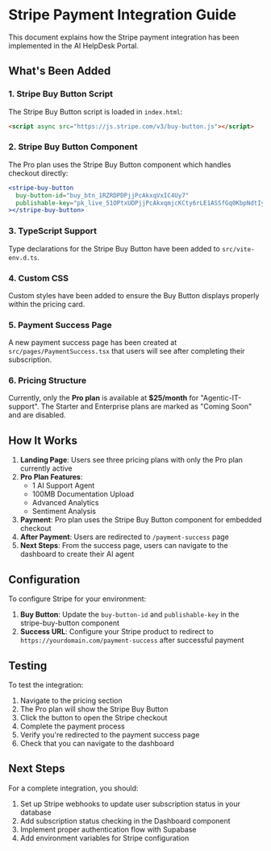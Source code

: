 # Stripe Payment Integration Guide

This document explains how the Stripe payment integration has been implemented in the AI HelpDesk Portal.

## What's Been Added

### 1. Stripe Buy Button Script
The Stripe Buy Button script is loaded in `index.html`:
```html
<script async src="https://js.stripe.com/v3/buy-button.js"></script>
```

### 2. Stripe Buy Button Component
The Pro plan uses the Stripe Buy Button component which handles checkout directly:
```jsx
<stripe-buy-button
  buy-button-id="buy_btn_1RZRDPDPjjPcAkxqVxIC4Uy7"
  publishable-key="pk_live_51OPtxUDPjjPcAkxqmjcKCty6rLE1ASSfGq0KbpNdtIy6UXhx8G6XmdFuxqtla5qS2EnBLZju8PqUHj8xP1IecOVd00OA4vyJhK"
></stripe-buy-button>
```

### 3. TypeScript Support
Type declarations for the Stripe Buy Button have been added to `src/vite-env.d.ts`.

### 4. Custom CSS
Custom styles have been added to ensure the Buy Button displays properly within the pricing card.

### 5. Payment Success Page
A new payment success page has been created at `src/pages/PaymentSuccess.tsx` that users will see after completing their subscription.

### 6. Pricing Structure
Currently, only the **Pro plan** is available at **$25/month** for "Agentic-IT-support". The Starter and Enterprise plans are marked as "Coming Soon" and are disabled.

## How It Works

1. **Landing Page**: Users see three pricing plans with only the Pro plan currently active
2. **Pro Plan Features**: 
   - 1 AI Support Agent
   - 100MB Documentation Upload
   - Advanced Analytics
   - Sentiment Analysis
3. **Payment**: Pro plan uses the Stripe Buy Button component for embedded checkout
4. **After Payment**: Users are redirected to `/payment-success` page
5. **Next Steps**: From the success page, users can navigate to the dashboard to create their AI agent

## Configuration

To configure Stripe for your environment:

1. **Buy Button**: Update the `buy-button-id` and `publishable-key` in the stripe-buy-button component
2. **Success URL**: Configure your Stripe product to redirect to `https://yourdomain.com/payment-success` after successful payment

## Testing

To test the integration:
1. Navigate to the pricing section
2. The Pro plan will show the Stripe Buy Button
3. Click the button to open the Stripe checkout
4. Complete the payment process
5. Verify you're redirected to the payment success page
6. Check that you can navigate to the dashboard

## Next Steps

For a complete integration, you should:
1. Set up Stripe webhooks to update user subscription status in your database
2. Add subscription status checking in the Dashboard component
3. Implement proper authentication flow with Supabase
4. Add environment variables for Stripe configuration 